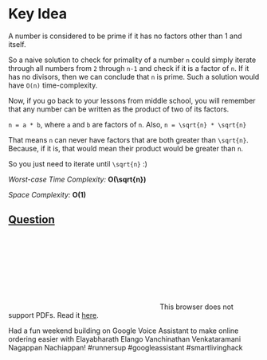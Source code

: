 # Key Idea
A number is considered to be prime if it has no factors other than 1 and itself.

So a naive solution to check for primality of a number `n` could simply iterate through all numbers from `2` through `n-1` and check if it is a factor of `n`. If it has no divisors, then we can conclude that `n` is prime. Such a solution would have `O(n)` time-complexity.

Now, if you go back to your lessons from middle school, you will remember that any number can be written as the product of two of its factors.

`n = a * b`, where `a` and `b` are factors of `n`.
Also,
`n = \sqrt{n} * \sqrt{n}`

That means `n` can never have factors that are both greater than `\sqrt{n}`. Because, if it is, that would mean their product would be greater than `n`.

So you just need to iterate until `\sqrt{n}` :)


*Worst-case Time Complexity:* **O(\sqrt{n})**

*Space Complexity:* **O(1)**


## [Question](Question.pdf)
<object data="Question.pdf" type="application/pdf" width="700px" height="700px">    
    <embed src="Question.pdf">
        This browser does not support PDFs. Read it <a href="question.pdf">here</a>.</p>
    </embed>
</object>

Had a fun weekend building on Google Voice Assistant to make online ordering easier with Elayabharath Elango Vanchinathan Venkataramani Nagappan Nachiappan! #runnersup #googleassistant #smartlivinghack
